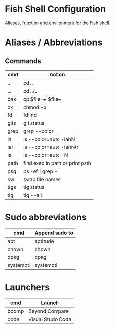 # Fish Shell Configuration

Aliases, function and environment for the Fish shell.

# Aliases / Abbreviations

## Commands

| cmd       | Action                          |
| ---       | ---                             |
| ..        | cd ..                           |
| ...       | cd ../..                        |
| bak       | cp $file -> $file~              |
| cx        | chmod +x                        |
| fd        | fdfind                          |
| gits      | git status                      |
| grep      | grep --color                    |
| la        | ls --color=auto -lahN           |
| lar       | ls --color=auto -lahNtr         |
| ls        | ls --color=auto -N              |
| path      | find exec in path or print path |
| psg       | ps -ef \| grep -i               |
| sw        | swap file names                 |
| tigs      | tig status                      |
| tig       | tig --all                       |

# Sudo abbreviations

| cmd       | Append sudo to |
| ---       | ---            |
| apt       | aptitude       |
| chown     | chown          |
| dpkg      | dpkg           |
| systemctl | systemctl      |

# Launchers

| cmd       | Launch            |
| ---       | ---               |
| bcomp     | Beyond Compare    |
| code      | Visual Studo Code |

